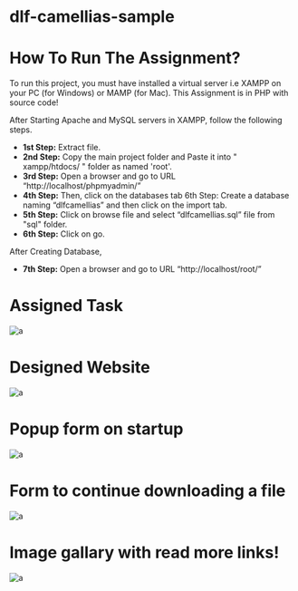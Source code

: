 # dlf-camellias-sample



# How To Run The Assignment? 

To run this project, you must have installed a virtual server i.e XAMPP on your PC (for Windows) or MAMP (for Mac). This Assignment is in PHP with source code!

After Starting Apache and MySQL servers in XAMPP, follow the following steps. 

- **1st Step:** Extract file. 
- **2nd Step:** Copy the main project folder and Paste it into " xampp/htdocs/ " folder as named 'root'. 
- **3rd Step:** Open a browser and go to URL “http://localhost/phpmyadmin/” 
- **4th Step:** Then, click on the databases tab 6th Step: Create a database naming “dlfcamellias” and then click on the import tab. 
- **5th Step:** Click on browse file and select “dlfcamellias.sql” file from "sql" folder. 
- **6th Step:** Click on go.

After Creating Database, 

- **7th Step:** Open a browser and go to URL “http://localhost/root/”



# Assigned Task

![a](../main/docs/img/screenshots/task.png)


# Designed Website

![a](../main/docs/img/screenshots/web-screenshot.png)



# Popup form on startup

![a](../main/docs/img/screenshots/web-screenshot(2).png)



# Form to continue downloading a file

![a](../main/docs/img/screenshots/web-screenshot(4).png)



# Image gallary with read more links!

![a](../main/docs/img/screenshots/web-screenshot(3).png)


